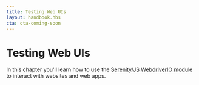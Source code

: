 ```yaml
---
title: Testing Web UIs
layout: handbook.hbs
cta: cta-coming-soon
---
```

# Testing Web UIs

In this chapter you'll learn how to use the [Serenity/JS WebdriverIO module](/modules/webdriverio) to interact with websites and web apps.
